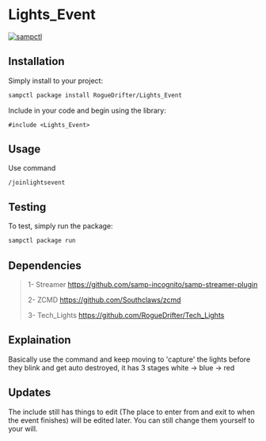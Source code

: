 # Lights_Event

[![sampctl](https://shields.southcla.ws/badge/sampctl-Lights_Event-2f2f2f.svg?style=for-the-badge)](https://github.com/RogueDrifter/Lights_Event)

## Installation

Simply install to your project:

```bash
sampctl package install RogueDrifter/Lights_Event
```

Include in your code and begin using the library:

```pawn
#include <Lights_Event>
```

## Usage

Use command
```pawn
/joinlightsevent
```

## Testing


To test, simply run the package:

```bash
sampctl package run
```

## Dependencies

> 1- Streamer https://github.com/samp-incognito/samp-streamer-plugin
>
> 2- ZCMD https://github.com/Southclaws/zcmd
>
> 3- Tech_Lights https://github.com/RogueDrifter/Tech_Lights

## Explaination
Basically use the command and keep moving to 'capture' the lights before they blink and get auto destroyed, it has 3 stages white -> blue -> red

## Updates
The include still has things to edit (The place to enter from and exit to when the event finishes) will be edited later. You can still change them yourself to your will.
